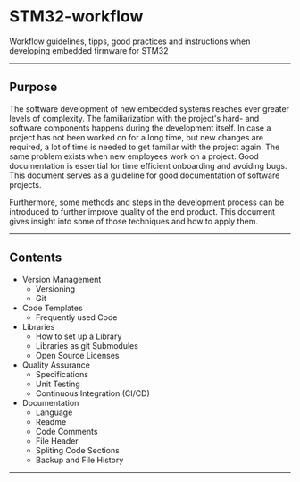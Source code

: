 # STM32-workflow
Workflow guidelines, tipps, good practices and instructions when developing embedded firmware for STM32

---

## Purpose

The software development of new embedded systems reaches ever greater levels of complexity. 
The familiarization with the project's hard- and software components happens during the development itself. 
In case a project has not been worked on for a long time, but new changes are required, a lot of time is needed to get familiar with the project again. 
The same problem exists when new employees work on a project.
Good documentation is essential for time efficient onboarding and avoiding bugs.
This document serves as a guideline for good documentation of software projects.

Furthermore, some methods and steps in the development process can be introduced to further improve quality of the end product.
This document gives insight into some of those techniques and how to apply them.


---

## Contents

- Version Management
	+ Versioning
	+ Git
- Code Templates
	+ Frequently used Code
- Libraries
	+ How to set up a Library
	+ Libraries as git Submodules
	+ Open Source Licenses
- Quality Assurance
	+ Specifications
	+ Unit Testing
	+ Continuous Integration (CI/CD)
- Documentation
	+ Language
	+ Readme
	+ Code Comments
	+ File Header
	+ Spliting Code Sections
	+ Backup and File History


---




